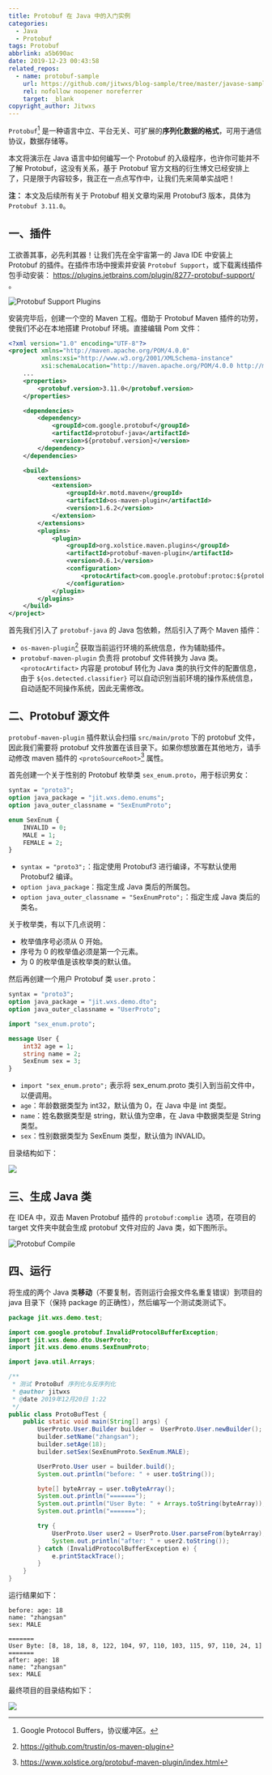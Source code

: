 ```yaml
---
title: Protobuf 在 Java 中的入门实例
categories:
  - Java
  - Protobuf
tags: Protobuf
abbrlink: a5b690ac
date: 2019-12-23 00:43:58
related_repos:
  - name: protobuf-sample
    url: https://github.com/jitwxs/blog-sample/tree/master/javase-sample/protobuf-sample
    rel: nofollow noopener noreferrer
    target: _blank
copyright_author: Jitwxs
---
```


`Protobuf`[^1] 是一种语言中立、平台无关、可扩展的**序列化数据的格式**，可用于通信协议，数据存储等。

本文将演示在 Java 语言中如何编写一个 Protobuf 的入级程序，也许你可能并不了解 Protobuf，这没有关系，基于 Protobuf 官方文档的衍生博文已经安排上了，只是限于内容较多，我正在一点点写作中，让我们先来简单实战吧！

**注：** 本文及后续所有关于 Protobuf 相关文章均采用 Protobuf3 版本，具体为 `Protobuf 3.11.0`。

## 一、插件

工欲善其事，必先利其器！让我们先在全宇宙第一的 Java IDE 中安装上 Protobuf 的插件。在插件市场中搜索并安装 `Protobuf Support`，或下载离线插件包手动安装： https://plugins.jetbrains.com/plugin/8277-protobuf-support/ 。

![Protobuf Support Plugins](https://cdn.jsdelivr.net/gh/jitwxs/cdn/blog/posts/201912/20191223005652462.png)

安装完毕后，创建一个空的 Maven 工程。借助于 Protobuf Maven 插件的功劳，使我们不必在本地搭建 Protobuf 环境。直接编辑 Pom 文件：

```xml
<?xml version="1.0" encoding="UTF-8"?>
<project xmlns="http://maven.apache.org/POM/4.0.0"
         xmlns:xsi="http://www.w3.org/2001/XMLSchema-instance"
         xsi:schemaLocation="http://maven.apache.org/POM/4.0.0 http://maven.apache.org/xsd/maven-4.0.0.xsd">
    ...
    <properties>
        <protobuf.version>3.11.0</protobuf.version>
    </properties>

    <dependencies>
        <dependency>
            <groupId>com.google.protobuf</groupId>
            <artifactId>protobuf-java</artifactId>
            <version>${protobuf.version}</version>
        </dependency>
    </dependencies>

    <build>
        <extensions>
            <extension>
                <groupId>kr.motd.maven</groupId>
                <artifactId>os-maven-plugin</artifactId>
                <version>1.6.2</version>
            </extension>
        </extensions>
        <plugins>
            <plugin>
                <groupId>org.xolstice.maven.plugins</groupId>
                <artifactId>protobuf-maven-plugin</artifactId>
                <version>0.6.1</version>
                <configuration>
                    <protocArtifact>com.google.protobuf:protoc:${protobuf.version}:exe:${os.detected.classifier}</protocArtifact>
                </configuration>
            </plugin>
        </plugins>
    </build>
</project>
```

首先我们引入了 `protobuf-java` 的 Java 包依赖，然后引入了两个 Maven 插件：

- `os-maven-plugin`[^2] 获取当前运行环境的系统信息，作为辅助插件。
- `protobuf-maven-plugin` 负责将 protobuf 文件转换为 Java 类。`<protocArtifact>` 内容是 protobuf 转化为 Java 类的执行文件的配置信息，由于 `${os.detected.classifier}` 可以自动识别当前环境的操作系统信息，自动适配不同操作系统，因此无需修改。

## 二、Protobuf 源文件

`protobuf-maven-plugin` 插件默认会扫描 `src/main/proto` 下的 protobuf 文件，因此我们需要将 protobuf 文件放置在该目录下。如果你想放置在其他地方，请手动修改 maven 插件的 `<protoSourceRoot>`[^3] 属性。

首先创建一个关于性别的 Protobuf 枚举类 `sex_enum.proto`，用于标识男女：

```protobuf
syntax = "proto3";
option java_package = "jit.wxs.demo.enums";
option java_outer_classname = "SexEnumProto";

enum SexEnum {
    INVALID = 0;
    MALE = 1;
    FEMALE = 2;
}
```

- `syntax = "proto3";`：指定使用 Protobuf3 进行编译，不写默认使用 Protobuf2 编译。
- `option java_package`：指定生成 Java 类后的所属包。
- `option java_outer_classname = "SexEnumProto";`：指定生成 Java 类后的类名。

关于枚举类，有以下几点说明：

- 枚举值序号必须从 0 开始。
- 序号为 0 的枚举值必须是第一个元素。
- 为 0 的枚举值是该枚举类的默认值。

然后再创建一个用户 Protobuf 类 `user.proto`：

```protobuf
syntax = "proto3";
option java_package = "jit.wxs.demo.dto";
option java_outer_classname = "UserProto";

import "sex_enum.proto";

message User {
    int32 age = 1;
    string name = 2;
    SexEnum sex = 3;
}
```

- `import "sex_enum.proto";` 表示将 sex_enum.proto 类引入到当前文件中，以便调用。
- `age`：年龄数据类型为 int32，默认值为 0，在 Java 中是 int 类型。
- `name`：姓名数据类型是 string，默认值为空串，在 Java 中数据类型是 String 类型。
- `sex`：性别数据类型为 SexEnum 类型，默认值为 INVALID。

目录结构如下：

![](https://cdn.jsdelivr.net/gh/jitwxs/cdn/blog/posts/201912/20191223011801327.png)

## 三、生成 Java 类

在 IDEA 中，双击 Maven Protobuf 插件的 `protobuf:complie `选项，在项目的 target 文件夹中就会生成 protobuf 文件对应的 Java 类，如下图所示。

![Protobuf Compile](https://cdn.jsdelivr.net/gh/jitwxs/cdn/blog/posts/201912/20191223011936993.png)

## 四、运行

将生成的两个 Java 类**移动**（不要复制，否则运行会报文件名重复错误）到项目的 java 目录下（保持 package 的正确性），然后编写一个测试类测试下。

```java
package jit.wxs.demo.test;

import com.google.protobuf.InvalidProtocolBufferException;
import jit.wxs.demo.dto.UserProto;
import jit.wxs.demo.enums.SexEnumProto;

import java.util.Arrays;

/**
 * 测试 ProtoBuf 序列化与反序列化
 * @author jitwxs
 * @date 2019年12月20日 1:22
 */
public class ProtoBufTest {
    public static void main(String[] args) {
        UserProto.User.Builder builder =  UserProto.User.newBuilder();
        builder.setName("zhangsan");
        builder.setAge(18);
        builder.setSex(SexEnumProto.SexEnum.MALE);

        UserProto.User user = builder.build();
        System.out.println("before: " + user.toString());

        byte[] byteArray = user.toByteArray();
        System.out.println("=======");
        System.out.println("User Byte: " + Arrays.toString(byteArray));
        System.out.println("=======");

        try {
            UserProto.User user2 = UserProto.User.parseFrom(byteArray);
            System.out.println("after: " + user2.toString());
        } catch (InvalidProtocolBufferException e) {
            e.printStackTrace();
        }
    }
}
```

运行结果如下：

```
before: age: 18
name: "zhangsan"
sex: MALE

=======
User Byte: [8, 18, 18, 8, 122, 104, 97, 110, 103, 115, 97, 110, 24, 1]
=======
after: age: 18
name: "zhangsan"
sex: MALE
```

最终项目的目录结构如下：

![](https://cdn.jsdelivr.net/gh/jitwxs/cdn/blog/posts/201912/2019122301234225.png)

[^1]: Google Protocol Buffers，协议缓冲区。
[^2]:  https://github.com/trustin/os-maven-plugin 
[^3]:  https://www.xolstice.org/protobuf-maven-plugin/index.html 
